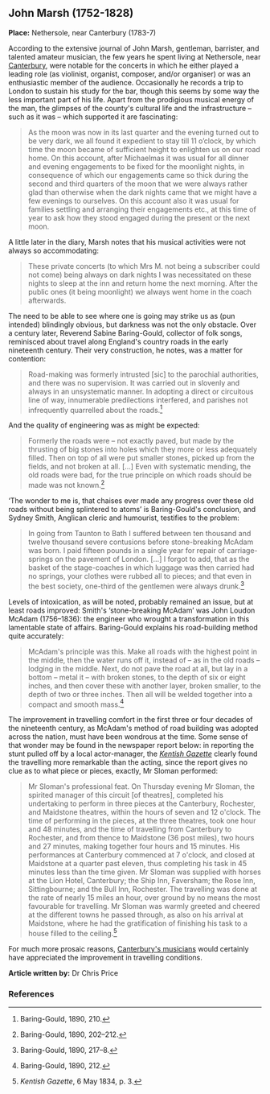 ## John Marsh (1752-1828)

**Place:** Nethersole, near Canterbury (1783-7)

According to the extensive journal of John Marsh, gentleman, barrister, and talented amateur musician, the few years he spent living at Nethersole, near [Canterbury](/music/19c-music-canterbury), were notable for the concerts in which he either played a leading role (as violinist, organist, composer, and/or organiser) or was an enthusiastic member of the audience. Occasionally he records a trip to London to sustain his study for the bar, though this seems by some way the less important part of his life. Apart from the prodigious musical energy of the man, the glimpses of the county's cultural life and the infrastructure – such as it was – which supported it are fascinating:

>As the moon was now in its last quarter and the evening turned out to be very dark, we all found it expedient to stay till 11 o’clock, by which time the moon became of sufficient height to enlighten us on our road home. On this account, after Michaelmas it was usual for all dinner and evening engagements to be fixed for the moonlight nights, in consequence of which our engagements came so thick during the second and third quarters of the moon that we were always rather glad than otherwise when the dark nights came that we might have a few evenings to ourselves. On this account also it was usual for families settling and arranging their engagements etc., at this time of year to ask how they stood engaged during the present or the next moon.

A little later in the diary, Marsh notes that his musical activities were not always so accommodating:

>These private concerts (to which Mrs M. not being a subscriber could not come) being always on dark nights I was necessitated on these nights to sleep at the inn and return home the next morning. After the public ones (it being moonlight) we always went home in the coach afterwards.

The need to be able to see where one is going may strike us as (pun intended) blindingly obvious, but darkness was not the only obstacle. Over a century later, Reverend Sabine Baring-Gould, collector of folk songs, reminisced about travel along England's country roads in the early nineteenth century. Their very construction, he notes, was a matter for contention:

>Road-making was formerly intrusted [sic] to the parochial authorities, and there was no supervision. It was carried out in slovenly and always in an unsystematic manner. In adopting a direct or circuitous line of way, innumerable predilections interfered, and parishes not infrequently quarrelled about the roads.[^ref1]

And the quality of engineering was as might be expected:

>Formerly the roads were – not exactly paved, but made by the thrusting of big stones into holes which they more or less adequately filled. Then on top of all were put smaller stones, picked up from the fields, and not broken at all. [...] Even with systematic mending, the old roads were bad, for the true principle on which roads should be made was not known.[^ref2] 

‘The wonder to me is, that chaises ever made any progress over these old roads without being splintered to atoms’ is Baring-Gould's conclusion, and Sydney Smith, Anglican cleric and humourist, testifies to the problem: 

>In going from Taunton to Bath I suffered between ten thousand and twelve thousand severe contusions before stone-breaking McAdam was born. I paid fifteen pounds in a single year for repair of carriage-springs on the pavement of London. […] I forgot to add, that as the basket of the stage-coaches in which luggage was then carried had no springs, your clothes were rubbed all to pieces; and that even in the best society, one-third of the gentlemen were always drunk.[^ref3] 

Levels of intoxication, as will be noted, probably remained an issue, but at least roads improved:  Smith's ‘stone-breaking McAdam’ was John Loudon McAdam (1756–1836): the engineer who wrought a transformation in this lamentable state of affairs. Baring-Gould explains his road-building method quite accurately: 

>McAdam's principle was this. Make all roads with the highest point in the middle, then the water runs off it, instead of – as in the old roads – lodging in the middle. Next, do not pave the road at all, but lay in a bottom – metal it – with broken stones, to the depth of six or eight inches, and then cover these with another layer, broken smaller, to the depth of two or three inches. Then all will be welded together into a compact and smooth mass.[^ref4] 

The improvement in travelling comfort in the first three or four decades of the nineteenth century, as McAdam's method of road building was adopted across the nation, must have been wondrous at the time. Some sense of that wonder may be found in the newspaper report below: in reporting the stunt pulled off by a local actor-manager, the [_Kentish Gazette_](/18c/18c-kentish-gazette) clearly found the travelling more remarkable than the acting, since the report gives no clue as to what piece or pieces, exactly, Mr Sloman performed:

>Mr Sloman's professional feat. On Thursday evening Mr Sloman, the spirited manager of this circuit [of theatres], completed his undertaking to perform in three pieces at the Canterbury, Rochester, and Maidstone theatres, within the hours of seven and 12 o'clock. The time of performing in the pieces, at the three theatres, took one hour and 48 minutes, and the time of travelling from Canterbury to Rochester, and from thence to Maidstone (36 post miles), two hours and 27 minutes, making together four hours and 15 minutes. His performances at Canterbury commenced at 7 o'clock, and closed at Maidstone at a quarter past eleven, thus completing his task in 45 minutes less than the time given. Mr Sloman was supplied with horses at the Lion Hotel, Canterbury; the Ship Inn, Faversham; the Rose Inn, Sittingbourne; and the Bull Inn, Rochester. The travelling was done at the rate of nearly 15 miles an hour, over ground by no means the most favourable for travelling. Mr Sloman was warmly greeted and cheered at the different towns he passed through, as also on his arrival at Maidstone, where he had the gratification of finishing his task to a house filled to the ceiling.[^ref5] 

For much more prosaic reasons, [Canterbury's musicians](/music) would certainly have appreciated the improvement in travelling conditions.

**Article written by:** Dr Chris Price

### References

 [^ref1]: Baring-Gould, 1890, 210.   
 [^ref2]: Baring-Gould, 1890, 202–212.   
 [^ref3]: Baring-Gould, 1890, 217–8.   
 [^ref4]: Baring-Gould, 1890, 212.  
 [^ref5]:	_Kentish Gazette_, 6 May 1834, p. 3.   


